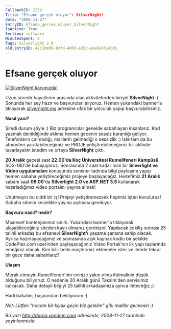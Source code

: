 ```yaml
---
FallbackID: 2259
Title: "Efsane gerçek oluyor": SilverNight!
date: "2008-11-27"
EntryID: Efsane_gercek_oluyor_SilverNight
IsActive: True
Section: software
MinutesSpent: 0
Tags: Silverlight 2.0
old.EntryID: 42c1be08-8cfd-4d03-a353-a1e924514bd1
---
```

# Efsane gerçek oluyor
[![SilverNight
karşınızda!](media/Efsane_gercek_oluyor_SilverNight/27112008_1.gif)](http://www.silvernight.ms/)

Uzun süredir hayallerim arasında olan aktivitelerden biriydi
**SilverNight** :) Sonunda her şey hazır ve başvuruları alıyoruz. Hemen
yukarıdaki banner'a tıklayarak
[silvernight.ms](http://www.silvernight.ms/) adresine ufak bir yolculuk
yapıp başvurabilirsiniz.

**Nasıl yani?**

Şimdi durum şöyle :) Biz programcılar genelde sabahlayan insanlarız. Kod
yazmak denildiğinde aklıma hemen gecenin sessiz karanlığı geliyor.
Telefonların çalmadığı, maillerin gelmediği o sessizlik :) İşte tam da
bu atmosferi yaratabileceğimiz ve PROJE yetiştirebileceğimiz bir
aktivite tasarlayalım istedim ve ortaya **SilverNight** çıktı.

**20 Aralık** gecesi saat **22.00'da Koç Üniversitesi Rumelifeneri
Kampüsü**, SOS-180'de buluşuyoruz. Sonrasında 2 saat kadar mini bir
**Silverlight ve Video uygulamaları** konusunda seminer tadında bilgi
paylaşımı yapıp hemen sabaha yetiştireceğimiz projeye başlayacağız.
Hedefimiz **21 Aralık** sabahı saat **08.00**'da **Silverlight 2.0 ve
ASP.NET 3.5** kullanarak hazırladığımız video portalını yayına almak!

Unutmayın bu ciddi bir iş! Projeyi yetiştiremezsek hepimiz işten
kovuluruz! Sabaha sitenin kesinlikle yayına açılması gerekiyor.

**Başvuru nasıl? nedir?**

Maalesef kontenjanımız sınırlı. Yukarıdaki banner'a tıklayarak
ulaşabileceğiniz siteden kayıt olmanız gerekiyor. Yapılacak çekiliş
sonrası 25 talihli arkadaş bu efsanevi **SilverNight'ı** yaşama şansına
sahip olacak. Ayrıca hazırlayacağımız ve sonrasında açık kaynak kodlu
bir şekilde CodePlex.com üzerinden paylaşacağımız Video Portalı'nın ilk
yapı taşlarında emeğiniz olacak. Kim bilir belki müşterimiz eklemeler
ister ve ileride tekrar bir gece daha sabahlarız?

**Ulaşım**

Merak etmeyin Rumelifeneri'nin evinize yakın olma ihtimalinin düşük
olduğunu biliyoruz. O nedenle 20 Aralık günü Taksim'den servisimiz
kalkacak. Daha detaylı bilgiyi 25 talihli arkadaşımıza ayrıca ileteceğiz
;)

Hadi bakalım, başvuruları bekliyorum ;)

*Not: Lütfen "hocam bir kıyak geçin biz gelelim" gibi mailler gelmesin
:)*



*Bu yazi http://daron.yondem.com adresinde, 2008-11-27 tarihinde yayinlanmistir.*

